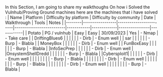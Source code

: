 In this Section, I am going to share my walkthoughs On how i Solved the Vulnhub/Proving Ground machines
here are the machines that i have solved :
| Name   | Platform        | Difficulty by platform | Difficulty by community | Date       | Walkthrough | Tools          | Notes       |
|--------|-----------------|------------------------|--------------------------|------------|-------------|----------------|------------|
| Potato | PG / vulnhub    | Easy                   | Easy                    | 30/09/2023 | Yes         | - Nmap          | - Take care |
| DriftingBlues6 |                 |                        |                          |            |             | - Dirb          | - Enum well |
| sar |                 |                        |                          |            |             | - Burp          | - Blabla    |
| MoneyBox |                 |                        |                          |            |             | - Dirb          | - Enum well |
| FunBoxEasy |                 |                        |                          |            |             | - Burp          | - Blabla    |
|InfoSecPrep |                 |                        |                          |            |             | - Dirb          | - Enum well |
|OnsystemShellDredd |                 |                        |                          |            |             | - Burp          | - Blabla    |
|Cybersploit1|                 |                        |                          |            |             | - Dirb          | - Enum well |
|        |                 |                        |                          |            |             | - Burp          | - Blabla    |
|        |                 |                        |                          |            |             | - Dirb          | - Enum well |
|        |                 |                        |                          |            |             | - Burp          | - Blabla    |
|        |                 |                        |                          |            |             | - Dirb          | - Enum well |
|        |                 |                        |                          |            |             | - Burp          | - Blabla    |
